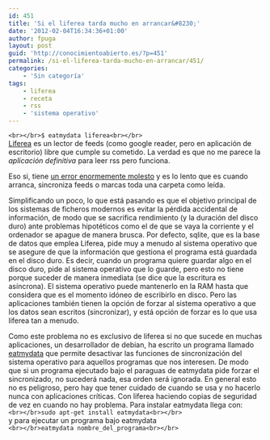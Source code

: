 ```yaml
---
id: 451
title: 'Si el liferea tarda mucho en arrancar&#8230;'
date: '2012-02-04T16:34:36+01:00'
author: fpuga
layout: post
guid: 'http://conocimientoabierto.es/?p=451'
permalink: /si-el-liferea-tarda-mucho-en-arrancar/451/
categories:
    - 'Sin categoría'
tags:
    - liferea
    - receta
    - rss
    - 'sistema operativo'
---
```


`<br></br>$ eatmydata liferea<br></br>`  
[Liferea](http://liferea.sourceforge.net/) es un lector de feeds (como google reader, pero en aplicación de escritorio) libre que cumple su cometido. La verdad es que no me parece la *aplicación definitiva* para leer rss pero funciona.

Eso si, tiene [un error enormemente molesto](https://bugs.launchpad.net/ubuntu/+source/liferea/+bug/290666) y es lo lento que es cuando arranca, sincroniza feeds o marcas toda una carpeta como leída.

Simplificando un poco, lo que está pasando es que el objetivo principal de los sistemas de ficheros modernos es evitar la pérdida accidental de información, de modo que se sacrifica rendimiento (y la duración del disco duro) ante problemas hipotéticos como el de que se vaya la corriente y el ordenador se apague de manera brusca. Por defecto, sqlite, que es la base de datos que emplea Liferea, pide muy a menudo al sistema operativo que se asegure de que la información que gestiona el programa está guardada en el disco duro. Es decir, cuando un programa quiere guardar algo en el disco duro, pide al sistema operativo que lo guarde, pero esto no tiene porque suceder de manera inmediata (se dice que la escritura es asíncrona). El sistema operativo puede mantenerlo en la RAM hasta que considera que es el momento idóneo de escribirlo en disco. Pero las aplicaciones también tienen la opción de forzar al sistema operativo a que los datos sean escritos (sincronizar), y está opción de forzar es lo que usa liferea tan a menudo.

Como este problema no es exclusivo de liferea si no que sucede en muchas aplicaciones, un desarrollador de debian, ha escrito un programa llamado [eatmydata](http://www.makelinux.net/man/1/E/eatmydata) que permite desactivar las funciones de sincronización del sistema operativo para aquellos programas que nos interesen. De modo que si un programa ejecutado bajo el paraguas de eatmydata pide forzar el sincronizado, no sucederá nada, esa orden será ignorada. En general esto no es peligroso, pero hay que tener cuidado de cuando se usa y no hacerlo nunca con aplicaciones críticas. Con liferea haciendo copias de seguridad de vez en cuando no hay problema. Para instalar eatmydata llega con:  
`<br></br>sudo apt-get install eatmydata<br></br>`  
y para ejecutar un programa bajo eatmydata  
`<br></br>eatmydata nombre_del_programa<br></br>`